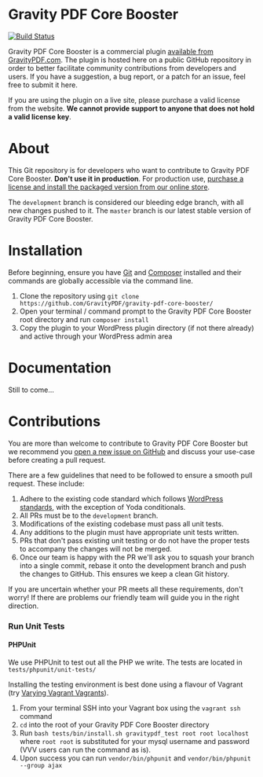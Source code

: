 Gravity PDF Core Booster
==========================

[![Build Status](https://travis-ci.org/GravityPDF/gravity-pdf-core-booster.svg?branch=development)](https://travis-ci.org/GravityPDF/gravity-pdf-core-booster)

Gravity PDF Core Booster is a commercial plugin [available from GravityPDF.com](#). The plugin is hosted here on a public GitHub repository in order to better facilitate community contributions from developers and users. If you have a suggestion, a bug report, or a patch for an issue, feel free to submit it here.

If you are using the plugin on a live site, please purchase a valid license from the website. **We cannot provide support to anyone that does not hold a valid license key**.

# About

This Git repository is for developers who want to contribute to Gravity PDF Core Booster. **Don't use it in production**. For production use, [purchase a license and install the packaged version from our online store](#).

The `development` branch is considered our bleeding edge branch, with all new changes pushed to it. The `master` branch is our latest stable version of Gravity PDF Core Booster.

# Installation

Before beginning, ensure you have [Git](https://git-scm.com/) and [Composer](https://getcomposer.org/) installed and their commands are globally accessible via the command line.

1. Clone the repository using `git clone https://github.com/GravityPDF/gravity-pdf-core-booster/`
1. Open your terminal / command prompt to the Gravity PDF Core Booster root directory and run `composer install`
1. Copy the plugin to your WordPress plugin directory (if not there already) and active through your WordPress admin area

# Documentation

Still to come...

# Contributions

You are more than welcome to contribute to Gravity PDF Core Booster but we recommend you [open a new issue on GitHub](https://github.com/GravityPDF/gravity-pdf-core-booster/issues) and discuss your use-case before creating a pull request.

There are a few guidelines that need to be followed to ensure a smooth pull request. These include:

1. Adhere to the existing code standard which follows [WordPress standards](https://make.wordpress.org/core/handbook/best-practices/coding-standards/php/), with the exception of Yoda conditionals.
1. All PRs must be to the `development` branch.
1. Modifications of the existing codebase must pass all unit tests.
1. Any additions to the plugin must have appropriate unit tests written.
1. PRs that don't pass existing unit testing or do not have the proper tests to accompany the changes will not be merged.
1. Once our team is happy with the PR we'll ask you to squash your branch into a single commit, rebase it onto the development branch and push the changes to GitHub. This ensures we keep a clean Git history.

If you are uncertain whether your PR meets all these requirements, don't worry! If there are problems our friendly team will guide you in the right direction.

### Run Unit Tests

#### PHPUnit

We use PHPUnit to test out all the PHP we write. The tests are located in `tests/phpunit/unit-tests/`

Installing the testing environment is best done using a flavour of Vagrant (try [Varying Vagrant Vagrants](https://github.com/Varying-Vagrant-Vagrants/VVV)).

1. From your terminal SSH into your Vagrant box using the `vagrant ssh` command
2. `cd` into the root of your Gravity PDF Core Booster directory
3. Run `bash tests/bin/install.sh gravitypdf_test root root localhost` where `root root` is substituted for your mysql username and password (VVV users can run the command as is).
4. Upon success you can run `vendor/bin/phpunit` and `vendor/bin/phpunit --group ajax`